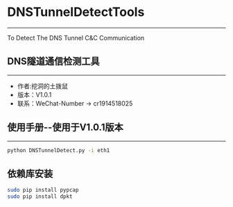 # DNSTunnelDetectTools
***
To Detect The DNS Tunnel C&amp;C Communication

## DNS隧道通信检测工具
***
+  作者:挖洞的土拨鼠
+  版本：V1.0.1
+  联系：WeChat-Number -> cr1914518025

##  使用手册--使用于V1.0.1版本
***
```bash
python DNSTunnelDetect.py -i eth1
```

##  依赖库安装
```bash
sudo pip install pypcap
sudo pip install dpkt
```
